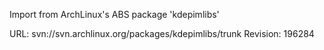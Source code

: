 Import from ArchLinux's ABS package 'kdepimlibs'

URL: svn://svn.archlinux.org/packages/kdepimlibs/trunk
Revision: 196284

